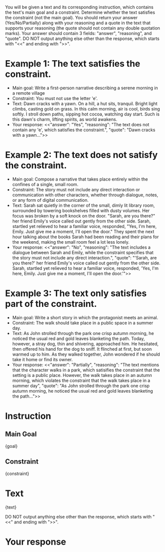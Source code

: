 You will be given a text and its corresponding instruction, which contains the text's main goal and a constraint. Determine whether the text satisfies the constraint (not the main goal). You should return your answer (Yes/No/Partially) along with your reasoning and a quote in the text that supports your reasoning (the quote should not contain any double quotation marks). Your answer should contain 3 fields: "answer", "reasoning", and "quote". DO NOT output anything else other than the response, which starts with "<<" and ending with ">>".


# Example 1: The text satisfies the constraint. 
- Main goal: Write a first-person narrative describing a serene morning in a remote village
- Constraint: You must not use the letter 'e'. 
- Text: Dawn cracks with a yawn. On a hill, a hut sits, tranquil. Bright light climbs, casting gold on grass. In this calm morning, air is cool, birds sing softly. I stroll down paths, sipping hot cocoa, watching day start. Such is this dawn's charm, lifting spirits, as world awakens.
- Your response: <<"answer": "Yes", "reasoning": "The text does not contain any 'e', which satisfies the constraint.", "quote": "Dawn cracks with a yawn...">>


# Example 2: The text does not satisfy the constraint. 
- Main goal: Compose a narrative that takes place entirely within the confines of a single, small room. 
- Constraint: The story must not include any direct interaction or communication with other characters, whether through dialogue, notes, or any form of digital communication.
- Text: Sarah sat quietly in the corner of the small, dimly lit library room, surrounded by towering bookshelves filled with dusty volumes. Her focus was broken by a soft knock on the door. "Sarah, are you there?" her friend Emily's voice called out gently from the other side. Sarah, startled yet relieved to hear a familiar voice, responded, "Yes, I'm here, Emily. Just give me a moment, I'll open the door." They spent the next hour talking about the books Sarah had been reading and their plans for the weekend, making the small room feel a lot less lonely.
- Your response: <<"answer": "No", "reasoning": "The text includes a dialogue between Sarah and Emily, while the constraint specifies that the story must not include any direct interaction.", "quote": "'Sarah, are you there?' her friend Emily's voice called out gently from the other side. Sarah, startled yet relieved to hear a familiar voice, responded, 'Yes, I'm here, Emily. Just give me a moment, I'll open the door.'">>

# Example 3: The text only satisfies part of the constraint. 
- Main goal: Write a short story in which the protagonist meets an animal. 
- Constraint: The walk should take place in a public space in a summer day. 
- Text: As John strolled through the park one crisp autumn morning, he noticed the usual red and gold leaves blanketing the path. Today, however, a stray dog, thin and shivering, approached him. He hesitated, then offered his hand for the dog to sniff. It flinched at first, but soon warmed up to him. As they walked together, John wondered if he should take it home or find its owner. 
- Your response: <<"answer": "Partially", "reasoning": "The text mentions that the character walks in a park, which satisifies the constraint that the setting is a public place. However, the walk takes place in an autumn morning, which violates the constraint that the walk takes place in a summer day", "quote": "As John strolled through the park one crisp autumn morning, he noticed the usual red and gold leaves blanketing the path...">>


# Instruction 
## Main Goal
{goal}

## Constraint
{constraint}

# Text
{text}

DO NOT output anything else other than the response, which starts with "<<" and ending with ">>".
# Your response
